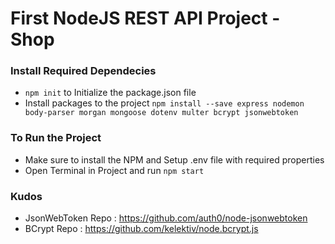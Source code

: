 # First NodeJS REST API Project - Shop

### Install Required Dependecies

- `npm init` to Initialize the package.json file
- Install packages to the project `npm install --save express nodemon body-parser morgan mongoose dotenv multer bcrypt jsonwebtoken`

### To Run the Project

- Make sure to install the NPM and Setup .env file with required properties
- Open Terminal in Project and run `npm start`

### Kudos
- JsonWebToken Repo : https://github.com/auth0/node-jsonwebtoken
- BCrypt Repo : https://github.com/kelektiv/node.bcrypt.js